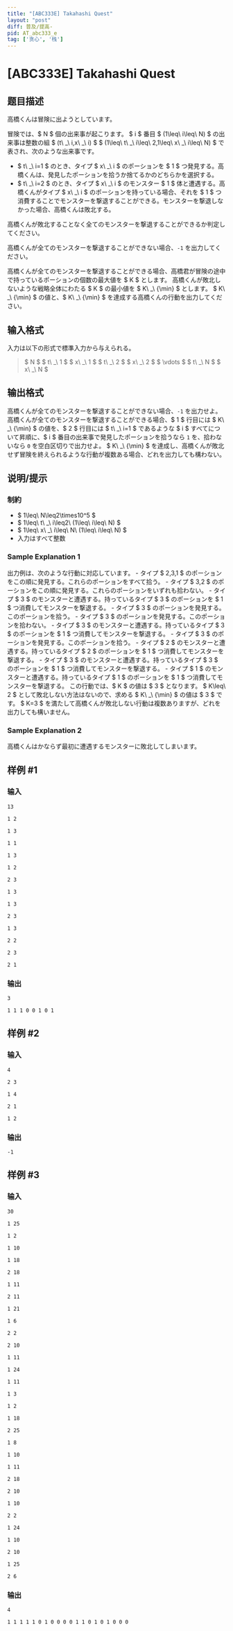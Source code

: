 ```yaml
---
title: "[ABC333E] Takahashi Quest"
layout: "post"
diff: 普及/提高-
pid: AT_abc333_e
tag: ['贪心', '栈']
---
```


# [ABC333E] Takahashi Quest

## 题目描述

[problemUrl]: https://atcoder.jp/contests/abc333/tasks/abc333_e

高橋くんは冒険に出ようとしています。

冒険では、$ N $ 個の出来事が起こります。 $ i $ 番目 $ (1\leq\ i\leq\ N) $ の出来事は整数の組 $ (t\ _\ i,x\ _\ i) $ $ (1\leq\ t\ _\ i\leq\ 2,1\leq\ x\ _\ i\leq\ N) $ で表され、次のような出来事です。

- $ t\ _\ i=1 $ のとき、タイプ $ x\ _\ i $ のポーションを $ 1 $ つ発見する。高橋くんは、発見したポーションを拾うか捨てるかのどちらかを選択する。
- $ t\ _\ i=2 $ のとき、タイプ $ x\ _\ i $ のモンスター $ 1 $ 体と遭遇する。高橋くんがタイプ $ x\ _\ i $ のポーションを持っている場合、それを $ 1 $ つ消費することでモンスターを撃退することができる。モンスターを撃退しなかった場合、高橋くんは敗北する。
 
高橋くんが敗北することなく全てのモンスターを撃退することができるか判定してください。

高橋くんが全てのモンスターを撃退することができない場合、`-1` を出力してください。

高橋くんが全てのモンスターを撃退することができる場合、高橋君が冒険の途中で持っているポーションの個数の最大値を $ K $ とします。 高橋くんが敗北しないような戦略全体にわたる $ K $ の最小値を $ K\ _\ {\min} $ とします。 $ K\ _\ {\min} $ の値と、$ K\ _\ {\min} $ を達成する高橋くんの行動を出力してください。

## 输入格式

入力は以下の形式で標準入力から与えられる。

> $ N $ $ t\ _\ 1 $ $ x\ _\ 1 $ $ t\ _\ 2 $ $ x\ _\ 2 $ $ \vdots $ $ t\ _\ N $ $ x\ _\ N $

## 输出格式

高橋くんが全てのモンスターを撃退することができない場合、`-1` を出力せよ。 高橋くんが全てのモンスターを撃退することができる場合、$ 1 $ 行目には $ K\ _\ {\min} $ の値を、$ 2 $ 行目には $ t\ _\ i=1 $ であるような $ i $ すべてについて昇順に、$ i $ 番目の出来事で発見したポーションを拾うなら `1` を、拾わないなら `0` を空白区切りで出力せよ。 $ K\ _\ {\min} $ を達成し、高橋くんが敗北せず冒険を終えられるような行動が複数ある場合、どれを出力しても構わない。

## 说明/提示

### 制約

- $ 1\leq\ N\leq2\times10^5 $
- $ 1\leq\ t\ _\ i\leq2\ (1\leq\ i\leq\ N) $
- $ 1\leq\ x\ _\ i\leq\ N\ (1\leq\ i\leq\ N) $
- 入力はすべて整数
 
### Sample Explanation 1

出力例は、次のような行動に対応しています。 - タイプ $ 2,3,1 $ のポーションをこの順に発見する。これらのポーションをすべて拾う。 - タイプ $ 3,2 $ のポーションをこの順に発見する。これらのポーションをいずれも拾わない。 - タイプ $ 3 $ のモンスターと遭遇する。持っているタイプ $ 3 $ のポーションを $ 1 $ つ消費してモンスターを撃退する。 - タイプ $ 3 $ のポーションを発見する。このポーションを拾う。 - タイプ $ 3 $ のポーションを発見する。このポーションを拾わない。 - タイプ $ 3 $ のモンスターと遭遇する。持っているタイプ $ 3 $ のポーションを $ 1 $ つ消費してモンスターを撃退する。 - タイプ $ 3 $ のポーションを発見する。このポーションを拾う。 - タイプ $ 2 $ のモンスターと遭遇する。持っているタイプ $ 2 $ のポーションを $ 1 $ つ消費してモンスターを撃退する。 - タイプ $ 3 $ のモンスターと遭遇する。持っているタイプ $ 3 $ のポーションを $ 1 $ つ消費してモンスターを撃退する。 - タイプ $ 1 $ のモンスターと遭遇する。持っているタイプ $ 1 $ のポーションを $ 1 $ つ消費してモンスターを撃退する。 この行動では、$ K $ の値は $ 3 $ となります。 $ K\leq\ 2 $ として敗北しない方法はないので、求める $ K\ _\ {\min} $ の値は $ 3 $ です。 $ K=3 $ を満たして高橋くんが敗北しない行動は複数ありますが、どれを出力しても構いません。

### Sample Explanation 2

高橋くんはかならず最初に遭遇するモンスターに敗北してしまいます。

## 样例 #1

### 输入

```
13
1 2
1 3
1 1
1 3
1 2
2 3
1 3
1 3
2 3
1 3
2 2
2 3
2 1
```

### 输出

```
3
1 1 1 0 0 1 0 1
```

## 样例 #2

### 输入

```
4
2 3
1 4
2 1
1 2
```

### 输出

```
-1
```

## 样例 #3

### 输入

```
30
1 25
1 2
1 10
1 18
2 18
1 11
2 11
1 21
1 6
2 2
2 10
1 11
1 24
1 11
1 3
1 2
1 18
2 25
1 8
1 10
1 11
2 18
2 10
1 10
2 2
1 24
1 10
2 10
1 25
2 6
```

### 输出

```
4
1 1 1 1 1 0 1 0 0 0 0 1 1 0 1 0 1 0 0 0
```


